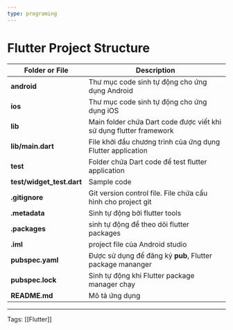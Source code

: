 ```yaml
---
type: programing 
---
```

# Flutter Project Structure

|Folder or File | Description|
--- | ---|
| **android** | Thư mục code sinh tự động cho ứng dụng Android|
| **ios** | Thư mục code sinh tự động cho ứng dụng iOS|
| **lib** |  Main folder chứa Dart code được viết khi sử dụng flutter framework|
| **lib/main.dart** | File khởi đầu chương trình của ứng dụng Flutter application|
| **test** | Folder chứa Dart code để test flutter application|
| **test/widget_test.dart** | Sample code|
| **.gitignore** | Git version control file. File chứa cấu hình cho project git|
| **.metadata** | Sinh tự động bởi flutter tools|
| **.packages** | sinh tự động để theo dõi flutter packages|
| **.iml** | project file của Android studio|
| **pubspec.yaml** | Được sử dụng để đăng ký **pub**, Flutter package mananger|
| **pubspec.lock** | Sinh tự động khi Flutter package manager chạy|
| **README.md** | Mô tả ứng dụng|

---
Tags: [[Flutter]]